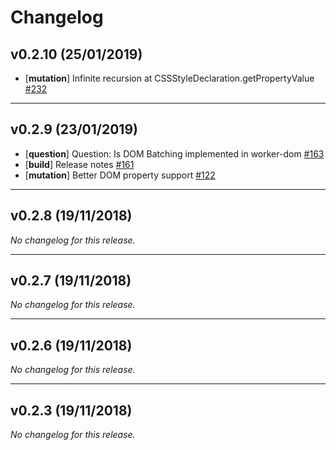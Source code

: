 # Changelog

## v0.2.10 (25/01/2019)
- [**mutation**] Infinite recursion at CSSStyleDeclaration.getPropertyValue [#232](https://github.com/ampproject/worker-dom/issues/232)

---

## v0.2.9 (23/01/2019)
- [**question**] Question: Is DOM Batching implemented in worker-dom [#163](https://github.com/ampproject/worker-dom/issues/163)
- [**build**] Release notes [#161](https://github.com/ampproject/worker-dom/issues/161)
- [**mutation**] Better DOM property support [#122](https://github.com/ampproject/worker-dom/issues/122)

---

## v0.2.8 (19/11/2018)
*No changelog for this release.*

---

## v0.2.7 (19/11/2018)
*No changelog for this release.*

---

## v0.2.6 (19/11/2018)
*No changelog for this release.*

---

## v0.2.3 (19/11/2018)
*No changelog for this release.*
